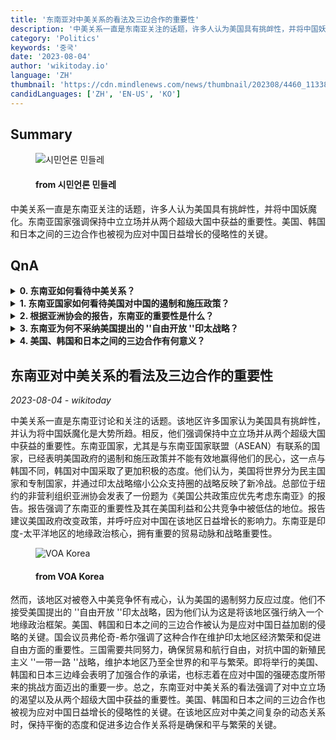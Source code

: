 ```yaml
---
title: '东南亚对中美关系的看法及三边合作的重要性'
description: '中美关系一直是东南亚关注的话题，许多人认为美国具有挑衅性，并将中国妖魔化。东南亚国家强调保持中立立场并从两个超级大国中获益的重要性。美国、韩国和日本之间的三边合作也被视为应对中国日益增长的侵略性的关键。'
category: 'Politics'
keywords: '중국'
date: '2023-08-04'
author: 'wikitoday.io'
language: 'ZH'
thumbnail: 'https://cdn.mindlenews.com/news/thumbnail/202308/4460_11338_1511_v150.jpg'
candidLanguages: ['ZH', 'EN-US', 'KO']
---
```


## Summary



<figure>
    <img src="https://cdn.mindlenews.com/news/thumbnail/202308/4460_11338_1511_v150.jpg" alt="시민언론 민들레" />
    <figcaption>
        <h4> from 시민언론 민들레</h4>
    </figcaption>
</figure>


中美关系一直是东南亚关注的话题，许多人认为美国具有挑衅性，并将中国妖魔化。东南亚国家强调保持中立立场并从两个超级大国中获益的重要性。美国、韩国和日本之间的三边合作也被视为应对中国日益增长的侵略性的关键。


## QnA

    
<details>
        <summary><b>0. 东南亚如何看待中美关系？</b></summary>
        东南亚许多国家认为美国具有挑衅性，并认为妖魔化中国是大势所趋。他们强调中立，旨在从两个超级大国中获益。
    </details>
    
<details>
        <summary><b>1. 东南亚国家如何看待美国对中国的遏制和施压政策？</b></summary>
        东南亚国家，尤其是东盟成员国，并不认为美国的遏制和施压政策是有效的。他们认为这反映了一种新的冷战，不会被这种努力所动摇。
    </details>
    
<details>
        <summary><b>2. 根据亚洲协会的报告，东南亚的重要性是什么？</b></summary>
        亚洲协会的报告强调了东南亚的重要性，而东南亚在美国的利益和公开竞争中往往被低估。报告建议改变政策，呼吁应对中国在该地区日益增长的影响力。
    </details>
    
<details>
        <summary><b>3. 东南亚为何不采纳美国提出的 ''自由开放 ''印太战略？</b></summary>
        东南亚认为美国提出的战略是将该地区强行纳入地缘政治框架的一种方式。他们认为这不符合他们的利益和目标。
    </details>
    
<details>
        <summary><b>4. 美国、韩国和日本之间的三边合作有何意义？</b></summary>
        美国、韩国和日本之间的三边合作被视为应对中国日益加剧的侵略的关键。其目的是确保贸易和航行自由，对抗中国的 ''一带一路 ''战略，维护印太地区的和平与繁荣。
    </details>
    


## 东南亚对中美关系的看法及三边合作的重要性

_2023-08-04 - wikitoday_

中美关系一直是东南亚讨论和关注的话题。该地区许多国家认为美国具有挑衅性，并认为将中国妖魔化是大势所趋。相反，他们强调保持中立立场并从两个超级大国中获益的重要性。东南亚国家，尤其是与东南亚国家联盟（ASEAN）有联系的国家，已经表明美国政府的遏制和施压政策并不能有效地赢得他们的民心，这一点与韩国不同，韩国对中国采取了更加积极的态度。他们认为，美国将世界分为民主国家和专制国家，并通过印太战略缩小公众支持圈的战略反映了新冷战。总部位于纽约的非营利组织亚洲协会发表了一份题为《美国公共政策应优先考虑东南亚》的报告。报告强调了东南亚的重要性及其在美国利益和公共竞争中被低估的地位。报告建议美国政府改变政策，并呼吁应对中国在该地区日益增长的影响力。东南亚是印度-太平洋地区的地缘政治核心，拥有重要的贸易动脉和战略重要性。


<figure>
    <img src="https://gdb.voanews.com/01000000-0aff-0242-b0e3-08db5b043c7a_w1200_r1.jpg" alt="VOA Korea" />
    <figcaption>
        <h4> from VOA Korea</h4>
    </figcaption>
</figure>


然而，该地区对被卷入中美竞争怀有戒心，认为美国的遏制努力反应过度。他们不接受美国提出的 ''自由开放 ''印太战略，因为他们认为这是将该地区强行纳入一个地缘政治框架。美国、韩国和日本之间的三边合作被认为是应对中国日益加剧的侵略的关键。国会议员弗伦奇-希尔强调了这种合作在维护印太地区经济繁荣和促进自由方面的重要性。三国需要共同努力，确保贸易和航行自由，对抗中国的新殖民主义 ''一带一路 ''战略，维护本地区乃至全世界的和平与繁荣。即将举行的美国、韩国和日本三边峰会表明了加强合作的承诺，也标志着在应对中国的强硬态度所带来的挑战方面迈出的重要一步。总之，东南亚对中美关系的看法强调了对中立立场的渴望以及从两个超级大国中获益的重要性。美国、韩国和日本之间的三边合作也被视为应对中国日益增长的侵略性的关键。在该地区应对中美之间复杂的动态关系时，保持平衡的态度和促进多边合作关系将是确保和平与繁荣的关键。
